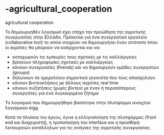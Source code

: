 # -agricultural_cooperation
 agricultural cooperation
 
Το δημιουργηθέν λογισμικό έχει στόχο την προώθηση της αγροτικής συνεργασίας στην Ελλάδα. Πρόκειται για ένα συνεργατικό εργαλείο (collaborative tool) το οποίο στοχεύει να δημιουργήσει έναν ιστότοπο όπου οι αγρότες θα μπορούν να εισέρχονται και να:
- καταχωρούν τις εμπειρίες τους σχετικές με τις καλλιέργειες
- βρίσκουν πληροφορίες σχετικές με καλλιέργειες
- κάνουν συνεργασίες (friends) και να δημιουργούν ομάδες συνεργατών (groups)
- δηλώνουν σε ημερολόγιο σημαντικά γεγονότα που τους απασχολούν
- κάνουν βιντεοκλήσεις με άλλους αγρότες real time
- κάνουν συζητήσεις (χωρίς βίντεο) με έναν ή περισσότερους συνεργάτες για ένα συγκεκριμένο ζήτημα

Το λογισμικό που δημιουργήθηκε βασίστηκε στην πλατφόρμα ανοιχτού λογισμικού elgg.

Κατά τα πλαίσια του έργου, έγινε η ελληνοποίηση της πλατφόρμας (front end και διαχειριστή), η τροποποίηση του interface και η προσθήκη λειτουργιών κατάλληλων για τις ανάγκες της αγροτικής συνεργασίας.
